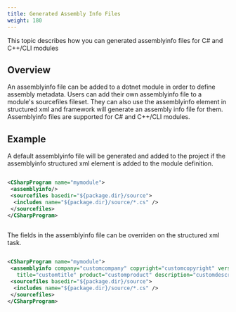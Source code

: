 ```yaml
---
title: Generated Assembly Info Files
weight: 180
---
```


This topic describes how you can generated assemblyinfo files for C# and C++/CLI modules

<a name="overview"></a>
## Overview ##

An assemblyinfo file can be added to a dotnet module in order to define assembly metadata.
Users can add their own assemblyinfo file to a module&#39;s sourcefiles fileset.
They can also use the assemblyinfo element in structured xml and framework will generate an assembly info file for them.
Assemblyinfo files are supported for C# and C++/CLI modules.

<a name="examples"></a>
## Example ##

A default assemblyinfo file will be generated and added to the project if the assemblyinfo structured xml element is added to the module definition.


```xml

<CSharpProgram name="mymodule">
 <assemblyinfo/>
 <sourcefiles basedir="${package.dir}/source">
  <includes name="${package.dir}/source/*.cs" />
 </sourcefiles>
</CSharpProgram>
         
```
The fields in the assemblyinfo file can be overriden on the structured xml task.


```xml

<CSharpProgram name="mymodule">
 <assemblyinfo company="customcompany" copyright="customcopyright" version="9.9.9.9"
   title="customtitle" product="customproduct" description="customdescription"/>
 <sourcefiles basedir="${package.dir}/source">
  <includes name="${package.dir}/source/*.cs" />
 </sourcefiles>
</CSharpProgram>
         
```
